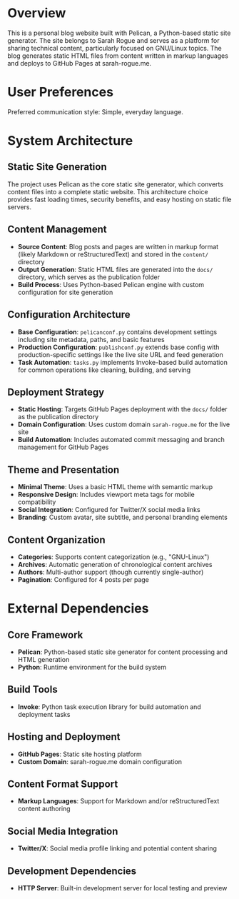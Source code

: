 # Overview

This is a personal blog website built with Pelican, a Python-based static site generator. The site belongs to Sarah Rogue and serves as a platform for sharing technical content, particularly focused on GNU/Linux topics. The blog generates static HTML files from content written in markup languages and deploys to GitHub Pages at sarah-rogue.me.

# User Preferences

Preferred communication style: Simple, everyday language.

# System Architecture

## Static Site Generation
The project uses Pelican as the core static site generator, which converts content files into a complete static website. This architecture choice provides fast loading times, security benefits, and easy hosting on static file servers.

## Content Management
- **Source Content**: Blog posts and pages are written in markup format (likely Markdown or reStructuredText) and stored in the `content/` directory
- **Output Generation**: Static HTML files are generated into the `docs/` directory, which serves as the publication folder
- **Build Process**: Uses Python-based Pelican engine with custom configuration for site generation

## Configuration Architecture
- **Base Configuration**: `pelicanconf.py` contains development settings including site metadata, paths, and basic features
- **Production Configuration**: `publishconf.py` extends base config with production-specific settings like the live site URL and feed generation
- **Task Automation**: `tasks.py` implements Invoke-based build automation for common operations like cleaning, building, and serving

## Deployment Strategy
- **Static Hosting**: Targets GitHub Pages deployment with the `docs/` folder as the publication directory
- **Domain Configuration**: Uses custom domain `sarah-rogue.me` for the live site
- **Build Automation**: Includes automated commit messaging and branch management for GitHub Pages

## Theme and Presentation
- **Minimal Theme**: Uses a basic HTML theme with semantic markup
- **Responsive Design**: Includes viewport meta tags for mobile compatibility
- **Social Integration**: Configured for Twitter/X social media links
- **Branding**: Custom avatar, site subtitle, and personal branding elements

## Content Organization
- **Categories**: Supports content categorization (e.g., "GNU-Linux")
- **Archives**: Automatic generation of chronological content archives
- **Authors**: Multi-author support (though currently single-author)
- **Pagination**: Configured for 4 posts per page

# External Dependencies

## Core Framework
- **Pelican**: Python-based static site generator for content processing and HTML generation
- **Python**: Runtime environment for the build system

## Build Tools
- **Invoke**: Python task execution library for build automation and deployment tasks

## Hosting and Deployment
- **GitHub Pages**: Static site hosting platform
- **Custom Domain**: sarah-rogue.me domain configuration

## Content Format Support
- **Markup Languages**: Support for Markdown and/or reStructuredText content authoring

## Social Media Integration
- **Twitter/X**: Social media profile linking and potential content sharing

## Development Dependencies
- **HTTP Server**: Built-in development server for local testing and preview